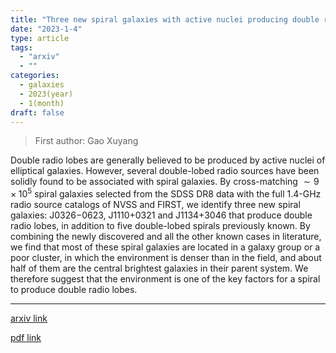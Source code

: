 ```yaml
---
title: "Three new spiral galaxies with active nuclei producing double radio lobes"
date: "2023-1-4"
type: article
tags:
  - "arxiv"
  - ""
categories:
  - galaxies
  - 2023(year)
  - 1(month)
draft: false
---
```


> First author: Gao Xuyang

 Double radio lobes are generally believed to be produced by active nuclei of
elliptical galaxies. However, several double-lobed radio sources have been
solidly found to be associated with spiral galaxies. By cross-matching
$\sim9\times10^5$ spiral galaxies selected from the SDSS DR8 data with the full
1.4-GHz radio source catalogs of NVSS and FIRST, we identify three new spiral
galaxies: J0326$-$0623, J1110+0321 and J1134+3046 that produce double radio
lobes, in addition to five double-lobed spirals previously known. By combining
the newly discovered and all the other known cases in literature, we find that
most of these spiral galaxies are located in a galaxy group or a poor cluster,
in which the environment is denser than in the field, and about half of them
are the central brightest galaxies in their parent system. We therefore suggest
that the environment is one of the key factors for a spiral to produce double
radio lobes.

---
[arxiv link](http://arxiv.org/abs/2301.01548v1)

[pdf link](http://arxiv.org/pdf/2301.01548v1)